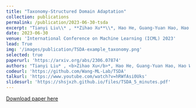 ```yaml
---
title: "Taxonomy-Structured Domain Adaptation"
collection: publications
permalink: /publication/2023-06-30-tsda
excerpt: "Tianyi Liu\\* , **Zihao Xu**\\*, Hao He, Guang-Yuan Hao, Hao Wang. <br> [[pdf]](https://arxiv.org/abs/2306.07874) [[code and data]](https://github.com/Wang-ML-Lab/TSDA) [[talk]](https://www.youtube.com/watch?v=hRWfAsi0Uks) [[slides]](https://shsjxzh.github.io/files/TSDA_5_minutes.pdf) <br>"
date: 2023-06-30
venue: 'International Conference on Machine Learning (ICML) 2023'
lead: True
img: '/images/publication/TSDA-example_taxonomy.png'
selected: true
paperurl: 'https://arxiv.org/abs/2306.07874'
authors: "Tianyi Liu* , <b>Zihao Xu</b>*, Hao He, Guang-Yuan Hao, Hao Wang"
codeurl: 'https://github.com/Wang-ML-Lab/TSDA'
talkurl: 'https://www.youtube.com/watch?v=hRWfAsi0Uks'
slidesurl: 'https://shsjxzh.github.io/files/TSDA_5_minutes.pdf'
---
```


<a href='https://arxiv.org/abs/2306.07874'>Download paper here</a>